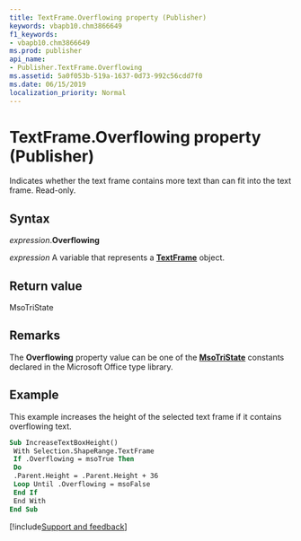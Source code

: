 ```yaml
---
title: TextFrame.Overflowing property (Publisher)
keywords: vbapb10.chm3866649
f1_keywords:
- vbapb10.chm3866649
ms.prod: publisher
api_name:
- Publisher.TextFrame.Overflowing
ms.assetid: 5a0f053b-519a-1637-0d73-992c56cdd7f0
ms.date: 06/15/2019
localization_priority: Normal
---
```



# TextFrame.Overflowing property (Publisher)

Indicates whether the text frame contains more text than can fit into the text frame. Read-only.


## Syntax

_expression_.**Overflowing**

_expression_ A variable that represents a **[TextFrame](Publisher.TextFrame.md)** object.


## Return value

MsoTriState


## Remarks

The **Overflowing** property value can be one of the **[MsoTriState](office.msotristate.md)** constants declared in the Microsoft Office type library.

## Example

This example increases the height of the selected text frame if it contains overflowing text.

```vb
Sub IncreaseTextBoxHeight() 
 With Selection.ShapeRange.TextFrame 
 If .Overflowing = msoTrue Then 
 Do 
 .Parent.Height = .Parent.Height + 36 
 Loop Until .Overflowing = msoFalse 
 End If 
 End With 
End Sub
```

[!include[Support and feedback](~/includes/feedback-boilerplate.md)]